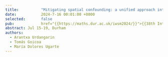 ```yaml
---
title:          "Mitigating spatial confounding: a unified approach integrating simplified spatial+ and restricted regression."
date:           2024-7-16 00:01:00 +0800
selected:       false
pub:            href="{{https://maths.dur.ac.uk/iwsm2024/}}">{{38th International Workshop on Statistical Modelling (IWSM2024)}}
abstract: Jul 15-19, Durham
authors:
  - Arantxa Urdangarin
  - Tomás Goicoa
  - María Dolores Ugarte
---
```







